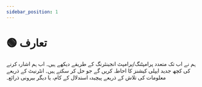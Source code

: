 ```yaml
---
sidebar_position: 1
---
```


# 🟢 تعارف

ہم نے اب تک متعدد پرامپٹنگ/پرامپٹ انجینئرنگ کے طریقے دیکھے ہیں۔
اب ہم اشارہ کرنے کی کچھ جدید ایپلی کیشنز کا احاطہ کریں گے جو حل کر سکتے ہیں۔
انٹرنیٹ کے ذریعے معلومات کی تلاش کے ذریعے پیچیدہ استدلال کے کام،
یا دیگر بیرونی ذرائع۔